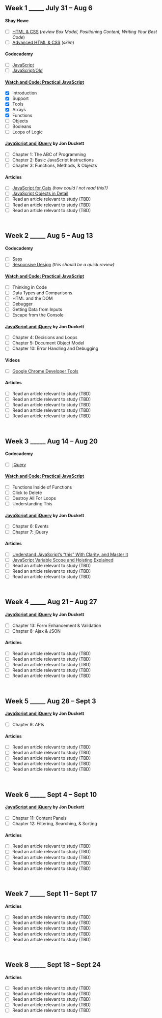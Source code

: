 ## Week 1 _____ July 31 – Aug 6
#### Shay Howe
- [ ] [HTML & CSS](http://learn.shayhowe.com/html-css/) (_review Box Model, Positioning Content, Writing Your Best Code_)
- [ ] [Advanced HTML & CSS](http://learn.shayhowe.com/advanced-html-css/) (_skim_)
#### Codecademy
- [ ] [JavaScript](https://www.codecademy.com/learn/learn-javascript)
- [ ] [JavaScript/Old](https://www.codecademy.com/learn/javascript)
#### [Watch and Code: Practical JavaScript](https://watchandcode.com)
- [x] Introduction
- [x] Support
- [x] Tools
- [x] Arrays
- [x] Functions
- [ ] Objects
- [ ] Booleans
- [ ] Loops of Logic
#### [JavaScript and jQuery](https://www.amazon.com/JavaScript-jQuery-Interactive-Front-End-Development/dp/1118871650/) by Jon Duckett
- [ ] Chapter 1: The ABC of Programming
- [ ] Chapter 2: Basic JavaScript Instructions
- [ ] Chapter 3: Functions, Methods, & Objects
#### Articles
- [ ] [JavaScript for Cats](http://jsforcats.com/) _(how could I not read this?)_
- [ ] [JavaScript Objects in Detail](http://javascriptissexy.com/javascript-objects-in-detail/)
- [ ] Read an article relevant to study (TBD)
- [ ] Read an article relevant to study (TBD)
- [ ] Read an article relevant to study (TBD)
<br>



## Week 2 _____ Aug 5 – Aug 13
#### Codecademy
- [ ] [Sass](https://www.codecademy.com/learn/learn-sass)
- [ ] [Responsive Design](https://www.codecademy.com/learn/learn-responsive-design) _(this should be a quick review)_
#### [Watch and Code: Practical JavaScript](https://watchandcode.com)
- [ ] Thinking in Code
- [ ] Data Types and Comparisons
- [ ] HTML and the DOM
- [ ] Debugger
- [ ] Getting Data from Inputs
- [ ] Escape from the Console
#### [JavaScript and jQuery](https://www.amazon.com/JavaScript-jQuery-Interactive-Front-End-Development/dp/1118871650/) by Jon Duckett
- [ ] Chapter 4: Decisions and Loops
- [ ] Chapter 5: Document Object Model
- [ ] Chapter 10: Error Handling and Debugging
#### Videos
- [ ] [Google Chrome Developer Tools](https://www.youtube.com/watch?v=JzZFccCEgGA)
#### Articles
- [ ] Read an article relevant to study (TBD)
- [ ] Read an article relevant to study (TBD)
- [ ] Read an article relevant to study (TBD)
- [ ] Read an article relevant to study (TBD)
- [ ] Read an article relevant to study (TBD)
<br>



## Week 3 _____ Aug 14 – Aug 20
#### Codecademy
- [ ] [jQuery](https://www.codecademy.com/learn/jquery)
#### [Watch and Code: Practical JavaScript](https://watchandcode.com)
- [ ] Functions Inside of Functions
- [ ] Click to Delete
- [ ] Destroy All For Loops
- [ ] Understanding This
#### [JavaScript and jQuery](https://www.amazon.com/JavaScript-jQuery-Interactive-Front-End-Development/dp/1118871650/) by Jon Duckett
- [ ] Chapter 6: Events
- [ ] Chapter 7: jQuery
#### Articles
- [ ] [Understand JavaScript’s “this” With Clarity, and Master It](http://javascriptissexy.com/understand-javascripts-this-with-clarity-and-master-it/)
- [ ] [JavaScript Variable Scope and Hoisting Explained](http://javascriptissexy.com/javascript-variable-scope-and-hoisting-explained/)
- [ ] Read an article relevant to study (TBD)
- [ ] Read an article relevant to study (TBD)
- [ ] Read an article relevant to study (TBD)
<br>



## Week 4 _____ Aug 21 – Aug 27
#### [JavaScript and jQuery](https://www.amazon.com/JavaScript-jQuery-Interactive-Front-End-Development/dp/1118871650/) by Jon Duckett
- [ ] Chapter 13: Form Enhancement & Validation
- [ ] Chapter 8: Ajax & JSON
#### Articles
- [ ] Read an article relevant to study (TBD)
- [ ] Read an article relevant to study (TBD)
- [ ] Read an article relevant to study (TBD)
- [ ] Read an article relevant to study (TBD)
- [ ] Read an article relevant to study (TBD)
<br>



## Week 5 _____ Aug 28 – Sept 3
#### [JavaScript and jQuery](https://www.amazon.com/JavaScript-jQuery-Interactive-Front-End-Development/dp/1118871650/) by Jon Duckett
- [ ] Chapter 9: APIs
#### Articles
- [ ] Read an article relevant to study (TBD)
- [ ] Read an article relevant to study (TBD)
- [ ] Read an article relevant to study (TBD)
- [ ] Read an article relevant to study (TBD)
- [ ] Read an article relevant to study (TBD)
<br>



## Week 6 _____ Sept 4 – Sept 10
#### [JavaScript and jQuery](https://www.amazon.com/JavaScript-jQuery-Interactive-Front-End-Development/dp/1118871650/) by Jon Duckett
- [ ] Chapter 11: Content Panels
- [ ] Chapter 12: Filtering, Searching, & Sorting
#### Articles
- [ ] Read an article relevant to study (TBD)
- [ ] Read an article relevant to study (TBD)
- [ ] Read an article relevant to study (TBD)
- [ ] Read an article relevant to study (TBD)
- [ ] Read an article relevant to study (TBD)
<br>



## Week 7 _____ Sept 11 – Sept 17
#### Articles
- [ ] Read an article relevant to study (TBD)
- [ ] Read an article relevant to study (TBD)
- [ ] Read an article relevant to study (TBD)
- [ ] Read an article relevant to study (TBD)
- [ ] Read an article relevant to study (TBD)
<br>



## Week 8 _____ Sept 18 – Sept 24
#### Articles
- [ ] Read an article relevant to study (TBD)
- [ ] Read an article relevant to study (TBD)
- [ ] Read an article relevant to study (TBD)
- [ ] Read an article relevant to study (TBD)
- [ ] Read an article relevant to study (TBD)
<br>
